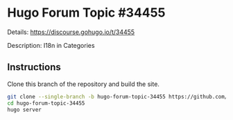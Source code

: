 # Hugo Forum Topic #34455

Details: <https://discourse.gohugo.io/t/34455>

Description: I18n in Categories

## Instructions

Clone this branch of the repository and build the site.

```bash
git clone --single-branch -b hugo-forum-topic-34455 https://github.com/jmooring/hugo-testing hugo-forum-topic-34455
cd hugo-forum-topic-34455
hugo server
```
